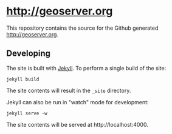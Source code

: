 # http://geoserver.org

This repository contains the source for the Github generated http://geoserver.org. 

## Developing 

The site is built with [Jekyll](). To perform a single build of the site:

    jekyll build

The site contents will result in the ``_site`` directory.

Jekyll can also be run in "watch" mode for development:

    jekyll serve -w

The site contents will be served at http://localhost:4000. 
